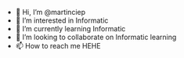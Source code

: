 - 👋 Hi, I’m @martinciep
- 👀 I’m interested in Informatic
- 🌱 I’m currently learning Informatic
- 💞️ I’m looking to collaborate on Informatic learning
- 📫 How to reach me HEHE

<!---
martinciep/martinciep is a ✨ special ✨ repository because its `README.md` (this file) appears on your GitHub profile.
You can click the Preview link to take a look at your changes.
--->
